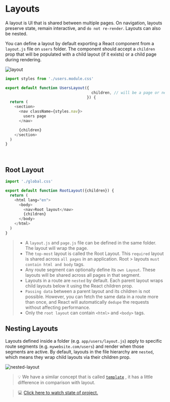 # Layouts

A layout is UI that is shared between multiple pages. On navigation, layouts preserve state, remain interactive, and `do
not re-render`. Layouts can also be nested.

You can define a layout by default exporting a React component from a `layout.js` file on `users` folder. The component should accept a
`children` prop that will be populated with a child layout (if it exists) or a child page during rendering.

![layout](./images/routing/layout.png)

```js
import styles from './users.module.css'

export default function UsersLayout({
                                      children, // will be a page or nested layout
                                    }) {
  return (
    <section>
      <nav className={styles.nav}>
        users page
      </nav>

      {children}
    </section>
  )
}
```

&nbsp;
&nbsp;
&nbsp;

## Root Layout

```js
import './global.css'

export default function RootLayout({children}) {
  return (
    <html lang="en">
      <body>
        <nav>Root layout</nav>
        {children}
      </body>
    </html>
  )
}
```

> + A `layout.js` and `page.js` file can be defined in the same folder. The layout will wrap the page.
> + The `top-most` layout is called the Root Layout. This `required` layout is shared across `all pages` in an
    application. Root
    > layouts `must contain html and body` tags.
> + Any route segment can optionally define its `own Layout`. These layouts will be shared across all pages in that
    segment.
> + Layouts in a route are `nested` by default. Each parent layout wraps child layouts below it using the React children
    prop.
> + `Passing data` between a parent layout and its children is not possible. However, you can fetch the same data in a
    route more than once, and React will automatically `dedupe` the requests without affecting performance.
> + Only the `root layout` can contain `<html>` and `<body>` tags.

## Nesting Layouts

Layouts defined inside a folder (e.g. `app/users/layout.js`) apply to specific route segments (e.g.
`mywebsite.com/users`) and render when those segments are active. By default, layouts in the file hierarchy
are `nested`,
which means they wrap child layouts via their children prop.

![nested-layout](./images/routing/nested-layout.png)



> 💡 We have a similar concept that is
> called <a href="https://nextjs.org/docs/app/building-your-application/routing/pages-and-layouts#templates" target="_blank">`template`</a>
>, it has a little difference in comparison with layout.


> 💻 <a href="https://github.com/amirmvahed/next-dk-code/tree/06-layouts/app" target="_blank">Click here to watch state of project.</a>

